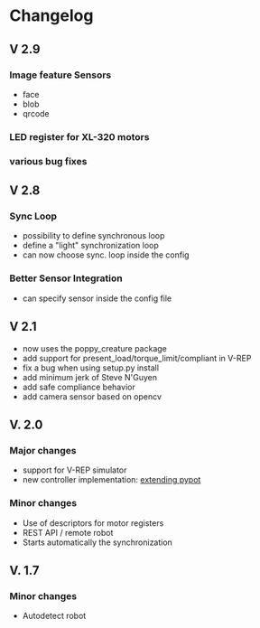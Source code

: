 # Changelog

## V 2.9
### Image feature Sensors
* face
* blob
* qrcode

### LED register for XL-320 motors
### various bug fixes

## V 2.8
### Sync Loop
* possibility to define synchronous loop
* define a "light" synchronization loop
* can now choose sync. loop inside the config

### Better Sensor Integration
* can specify sensor inside the config file

## V 2.1
* now uses the poppy_creature package
* add support for present_load/torque_limit/compliant in V-REP
* fix a bug when using setup.py install
* add minimum jerk of Steve N'Guyen
* add safe compliance behavior
* add camera sensor based on opencv

## V. 2.0

### Major changes
* support for V-REP simulator
* new controller implementation: [extending pypot](http://poppy-project.github.io/pypot/extending.html)

### Minor changes
* Use of descriptors for motor registers
* REST API / remote robot
* Starts automatically the synchronization


## V. 1.7

### Minor changes
* Autodetect robot
